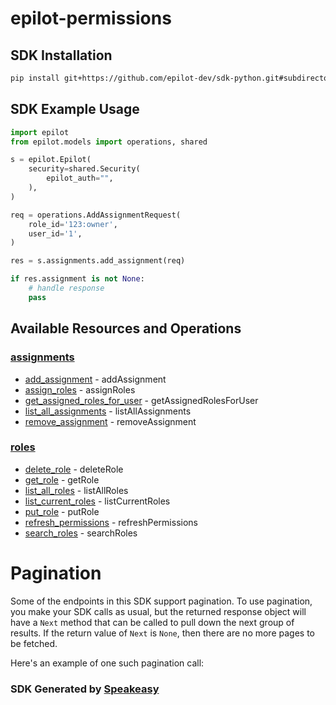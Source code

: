 # epilot-permissions

<!-- Start SDK Installation -->
## SDK Installation

```bash
pip install git+https://github.com/epilot-dev/sdk-python.git#subdirectory=permissions
```
<!-- End SDK Installation -->

## SDK Example Usage
<!-- Start SDK Example Usage -->
```python
import epilot
from epilot.models import operations, shared

s = epilot.Epilot(
    security=shared.Security(
        epilot_auth="",
    ),
)

req = operations.AddAssignmentRequest(
    role_id='123:owner',
    user_id='1',
)

res = s.assignments.add_assignment(req)

if res.assignment is not None:
    # handle response
    pass
```
<!-- End SDK Example Usage -->

<!-- Start SDK Available Operations -->
## Available Resources and Operations


### [assignments](docs/sdks/assignments/README.md)

* [add_assignment](docs/sdks/assignments/README.md#add_assignment) - addAssignment
* [assign_roles](docs/sdks/assignments/README.md#assign_roles) - assignRoles
* [get_assigned_roles_for_user](docs/sdks/assignments/README.md#get_assigned_roles_for_user) - getAssignedRolesForUser
* [list_all_assignments](docs/sdks/assignments/README.md#list_all_assignments) - listAllAssignments
* [remove_assignment](docs/sdks/assignments/README.md#remove_assignment) - removeAssignment

### [roles](docs/sdks/roles/README.md)

* [delete_role](docs/sdks/roles/README.md#delete_role) - deleteRole
* [get_role](docs/sdks/roles/README.md#get_role) - getRole
* [list_all_roles](docs/sdks/roles/README.md#list_all_roles) - listAllRoles
* [list_current_roles](docs/sdks/roles/README.md#list_current_roles) - listCurrentRoles
* [put_role](docs/sdks/roles/README.md#put_role) - putRole
* [refresh_permissions](docs/sdks/roles/README.md#refresh_permissions) - refreshPermissions
* [search_roles](docs/sdks/roles/README.md#search_roles) - searchRoles
<!-- End SDK Available Operations -->



<!-- Start Dev Containers -->

<!-- End Dev Containers -->



<!-- Start Pagination -->
# Pagination

Some of the endpoints in this SDK support pagination. To use pagination, you make your SDK calls as usual, but the
returned response object will have a `Next` method that can be called to pull down the next group of results. If the
return value of `Next` is `None`, then there are no more pages to be fetched.

Here's an example of one such pagination call:
<!-- End Pagination -->

<!-- Placeholder for Future Speakeasy SDK Sections -->



### SDK Generated by [Speakeasy](https://docs.speakeasyapi.dev/docs/using-speakeasy/client-sdks)
